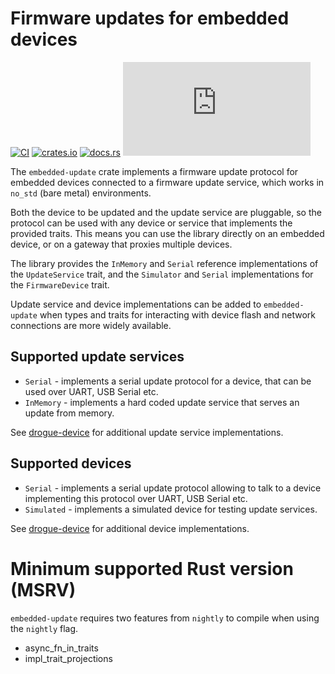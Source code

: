 # Firmware updates for embedded devices

[![CI](https://github.com/drogue-iot/embedded-update/actions/workflows/ci.yaml/badge.svg)](https://github.com/drogue-iot/embedded-update/actions/workflows/ci.yaml)
[![crates.io](https://img.shields.io/crates/v/embedded-update.svg)](https://crates.io/crates/embedded-update)
[![docs.rs](https://docs.rs/embedded-update/badge.svg)](https://docs.rs/embedded-update)
[![Matrix](https://img.shields.io/matrix/drogue-iot:matrix.org)](https://matrix.to/#/#drogue-iot:matrix.org)

The `embedded-update` crate implements a firmware update protocol for embedded devices connected to a firmware update service, which works in `no_std` (bare metal) environments.

Both the device to be updated and the update service are pluggable, so the protocol can be used with any device or service that implements the provided traits. This means you can use the library directly on an embedded device, or on a gateway that proxies multiple devices.

The library provides the `InMemory` and `Serial` reference implementations of the `UpdateService` trait, and the `Simulator` and `Serial` implementations for the `FirmwareDevice` trait.

Update service and device implementations can be added to `embedded-update` when types and traits for interacting with device flash and network connections are more widely available.

## Supported update services

* `Serial` - implements a serial update protocol for a device, that can be used over UART, USB Serial etc.
* `InMemory` - implements a hard coded update service that serves an update from memory.

See [drogue-device](https://github.com/drogue-iot/drogue-device) for additional update service implementations.

## Supported devices

* `Serial` - implements a serial update protocol allowing to talk to a device implementing this protocol over UART, USB Serial etc.
* `Simulated` - implements a simulated device for testing update services.

See [drogue-device](https://github.com/drogue-iot/drogue-device) for additional device implementations.

# Minimum supported Rust version (MSRV)

`embedded-update` requires two features from `nightly` to compile when using the `nightly` flag.

* async_fn_in_traits
* impl_trait_projections

